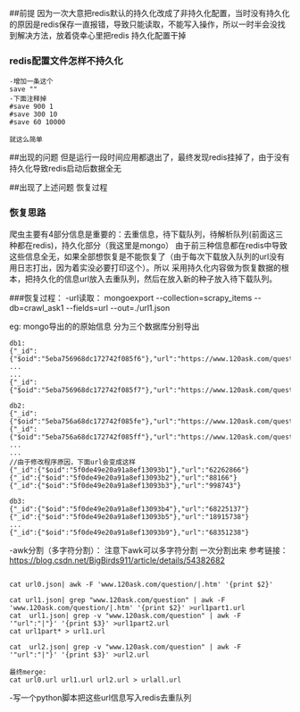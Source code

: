 ##前提
因为一次大意把redis默认的持久化改成了非持久化配置，当时没有持久化的原因是redis保存一直报错，导致只能读取，不能写入操作，所以一时半会没找到解决方法，放着侥幸心里把redis
持久化配置干掉
### redis配置文件怎样不持久化
```
-增加一条这个
save ""
-下面注释掉
#save 900 1
#save 300 10
#save 60 10000

就这么简单
```

##出现的问题
但是运行一段时间应用都退出了，最终发现redis挂掉了，由于没有持久化导致redis启动后数据全无

##出现了上述问题 恢复过程
### 恢复思路
爬虫主要有4部分信息是重要的：去重信息，待下载队列，待解析队列(前面这三种都在redis)，持久化部分（我这里是mongo）
由于前三种信息都在redis中导致这些信息全无，如果全部想恢复是不能恢复了（由于每次下载放入队列的url没有用日志打出，因为着实没必要打印这个）。所以
采用持久化内容做为恢复数据的根本，把持久化的信息url放入去重队列，然后在放入新的种子放入待下载队列。

###恢复过程：
-url读取：
mongoexport --collection=scrapy_items --db=crawl_ask1 --fields=url --out=./url1.json

eg: mongo导出的的原始信息 分为三个数据库分别导出

```
db1:
{"_id":{"$oid":"5eba756968dc172742f085f6"},"url":"https://www.120ask.com/question/41691482.htm"}
...
...
{"_id":{"$oid":"5eba756968dc172742f085f7"},"url":"https://www.120ask.com/question/40605309.htm"}

db2:
{"_id":{"$oid":"5eba756a68dc172742f085fe"},"url":"https://www.120ask.com/question/11614458.htm"}
{"_id":{"$oid":"5eba756a68dc172742f085ff"},"url":"https://www.120ask.com/question/70591891.htm"}
...
...
//由于修改程序原因，下面url会变成这样
{"_id":{"$oid":"5f0de49e20a91a8ef13093b1"},"url":"62262866"}
{"_id":{"$oid":"5f0de49e20a91a8ef13093b2"},"url":"88166"}
{"_id":{"$oid":"5f0de49e20a91a8ef13093b3"},"url":"998743"}

db3:
{"_id":{"$oid":"5f0de49e20a91a8ef13093b4"},"url":"68225137"}
{"_id":{"$oid":"5f0de49e20a91a8ef13093b5"},"url":"18915738"}
...
{"_id":{"$oid":"5f0de49e20a91a8ef13093b9"},"url":"68351238"}
```

-awk分割（多字符分割）：
注意下awk可以多字符分割 一次分割出来 参考链接：https://blog.csdn.net/BigBirds911/article/details/54382682
```

cat url0.json| awk -F 'www.120ask.com/question/|.htm' '{print $2}'  

cat url1.json| grep "www.120ask.com/question" | awk -F 'www.120ask.com/question/|.htm' '{print $2}' >url1part1.url 
cat  url1.json| grep -v "www.120ask.com/question" | awk -F '"url":"|"}' '{print $3}' >url1part2.url
cat url1part* > url1.url

cat  url2.json| grep -v "www.120ask.com/question" | awk -F '"url":"|"}' '{print $3}' >url2.url

最终merge:
cat url0.url url1.url url2.url > urlall.url
```

-写一个python脚本把这些url信息写入redis去重队列


